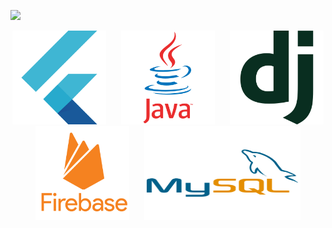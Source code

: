   <a href="https://github.com/DenverCoder1/readme-typing-svg"><img src="https://readme-typing-svg.herokuapp.com?&font=IBM+Plex+Sans&color=abcdef&size=20&lines=Hey, I'm Victor!;I'm+a+Full-Stack+Developer;I'm+also+a+graduated+Software+Engineer!" /></a>
<div align="center">
<img src="https://github.com/devicons/devicon/blob/master/icons/flutter/flutter-original.svg" width="150" height="150"/> &nbsp;&nbsp;&nbsp;&nbsp;
<img src="https://github.com/devicons/devicon/blob/master/icons/java/java-original-wordmark.svg" width="150" height="150"/> &nbsp;&nbsp;&nbsp;&nbsp;
<img src="https://github.com/devicons/devicon/blob/master/icons/django/django-plain.svg" width="150" height="150"/> &nbsp;&nbsp;&nbsp;&nbsp;
<img src="https://github.com/devicons/devicon/blob/master/icons/firebase/firebase-plain-wordmark.svg" width="150" height="150"/> &nbsp;&nbsp;&nbsp;&nbsp;
<img src="https://github.com/devicons/devicon/blob/master/icons/mysql/mysql-original-wordmark.svg" width="250" height="150"/> &nbsp;&nbsp;&nbsp;&nbsp;
</div>
